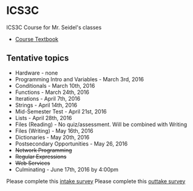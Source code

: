 ICS3C
=====

ICS3C Course for Mr. Seidel's classes

* [Course Textbook](http://www.pythonlearn.com/book.php)

Tentative topics
-------
* Hardware - none
* Programming Intro and Variables - March 3rd, 2016
* Conditionals - March 10th, 2016
* Functions - March 24th, 2016
* Iterations - April 7th, 2016
* Strings - April 14th, 2016
* Mid-Semester Test - April 21st, 2016
* Lists - April 28th, 2016
* Files (Reading) - No quiz/assessment.  Will be combined with Writing
* Files (Writing) - May 16th, 2016
* Dictionaries - May 20th, 2016
* Postsecondary Opportunities - May 26, 2016
* ~~Network Programming~~
* ~~Regular Expressions~~
* ~~Web Services~~ 
* Culminating - June 17th, 2016 by 4:00pm

Please complete this [intake survey](https://www.surveymonkey.com/r/TN2JR3P)
Please complete this [outtake survey](http://goo.gl/forms/tENY8LMiU3xkZ9Bx1)
